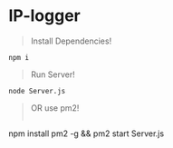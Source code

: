 # IP-logger

> Install Dependencies!
```shell
npm i
```
> Run Server!
```shell
node Server.js
```
> OR use pm2!
> ```shell
npm install pm2 -g && pm2 start Server.js
```
